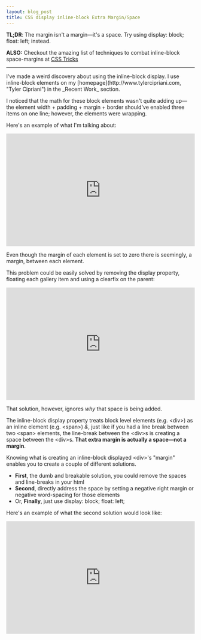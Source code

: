 ```yaml
---
layout: blog_post
title: CSS display inline-block Extra Margin/Space
---
```

**TL;DR**: The margin isn't a margin&mdash;it's a space. Try using display: block; float: left; instead. 

**ALSO:** Checkout the amazing list of techniques to combat inline-block space-margins at [CSS Tricks](http://css-tricks.com/fighting-the-space-between-inline-block-elements/ "Fighting the Space Between inline-block Elements")
<hr>
I've made a weird discovery about using the inline-block display. 
I use inline-block elements on my [homepage](http://www.tylercipriani.com, "Tyler Cipriani") in the _Recent Work_ section.

I noticed that the math for these block elements wasn't quite adding up&mdash;the element width + padding + margin + border should've enabled
three items on one line; however, the elements were wrapping.

Here's an example of what I'm talking about:
<iframe style="width: 100%; height: 300px;" src="http://jsfiddle.net/thcipriani/r7egr/embedded/result,html,css/" allowfullscreen="allowfullscreen" frameborder="0"> </iframe>

Even though the margin of each element is set to zero there is seemingly, a margin, between each element.

This problem could be easily solved by removing the display property, floating each gallery item and using a clearfix on the parent:
<iframe style="width: 100%; height: 300px;" src="http://jsfiddle.net/thcipriani/r7egr/2/embedded/result,html,css/" allowfullscreen="allowfullscreen" frameborder="0"> </iframe>

That solution, however, ignores <em>why</em> that space is being added.

The inline-block display property treats block level elements (e.g. &lt;div&gt;) as an inline element (e.g. &lt;span&gt;) <em>&amp;</em>,
just like if you had a line break between two &lt;span&gt; elements, the line-break between the &lt;div&gt;s is creating a space between the &lt;div&gt;s.
**That extra margin is actually a space&mdash;not a margin**.

Knowing what is creating an inline-block displayed &lt;div&gt;'s "margin" enables you to create a couple of different solutions.
* **First**, the dumb and breakable solution, you could remove the spaces and line-breaks in your html
* **Second**, directly address the space by setting a negative right margin or negative word-spacing for those elements
* Or, **Finally**, just use display: block; float: left;

Here's an example of what the second solution would look like:
<iframe style="width: 100%; height: 300px" src="http://jsfiddle.net/thcipriani/r7egr/3/embedded/result,html,css/" allowfullscreen="allowfullscreen" frameborder="0"> </iframe>
